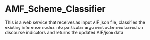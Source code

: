 # AMF_Scheme_Classifier
 This is a web service that receives as input AIF json file, classifies the existing inference nodes into particular argument schemes based on discourse indicators and returns the updated AIF/json data
